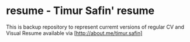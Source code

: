 resume - Timur Safin' resume
============================

This is backup repository to represent curremt versions of regular CV and 
Visual Resume available via [http://about.me/timur.safin]
